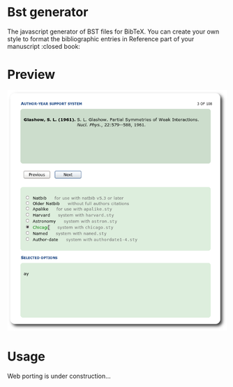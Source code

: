 Bst generator
=============

The javascript generator of BST files for BibTeX.
You can create your own style to format the bibliographic entries in Reference part of your manuscript :closed book:

Preview
=======

![Screenshot1](./images/s1.png)


Usage
===================

Web porting is under construction...
